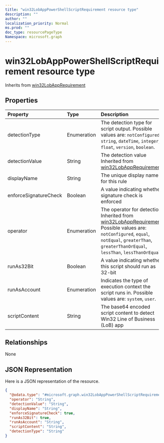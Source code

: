 ```yaml
---
title: "win32LobAppPowerShellScriptRequirement resource type"
description: ""
author: ""
localization_priority: Normal
ms.prod: ""
doc_type: resourcePageType
Namespace: microsoft.graph
---
```



# win32LobAppPowerShellScriptRequirement resource type




Inherits from [win32LobAppRequirement](../resources/win32LobAppRequirement.md)

## Properties
|Property|Type|Description|
|:---|:---|:---|
|detectionType|Enumeration|The detection type for script output. Possible values are: `notConfigured`, `string`, `dateTime`, `integer`, `float`, `version`, `boolean`.|
|detectionValue|String|The detection value Inherited from [win32LobAppRequirement](../resources/intune-apps-win32LobAppRequirement.md)|
|displayName|String|The unique display name for this rule|
|enforceSignatureCheck|Boolean|A value indicating whether signature check is enforced|
|operator|Enumeration|The operator for detection Inherited from [win32LobAppRequirement](../resources/intune-apps-win32LobAppRequirement.md). Possible values are: `notConfigured`, `equal`, `notEqual`, `greaterThan`, `greaterThanOrEqual`, `lessThan`, `lessThanOrEqual`.|
|runAs32Bit|Boolean|A value indicating whether this script should run as 32-bit|
|runAsAccount|Enumeration|Indicates the type of execution context the script runs in. Possible values are: `system`, `user`.|
|scriptContent|String|The base64 encoded script content to detect Win32 Line of Business (LoB) app|

## Relationships
None

## JSON Representation
Here is a JSON representation of the resource.
<!-- {
  "blockType": "resource",
  "@odata.type": "microsoft.graph.win32LobAppPowerShellScriptRequirement"
}
-->
``` json
{
  "@odata.type": "#microsoft.graph.win32LobAppPowerShellScriptRequirement",
  "operator": "String",
  "detectionValue": "String",
  "displayName": "String",
  "enforceSignatureCheck": true,
  "runAs32Bit": true,
  "runAsAccount": "String",
  "scriptContent": "String",
  "detectionType": "String"
}
```


